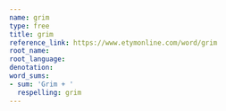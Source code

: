 ```yaml
---
name: grim
type: free
title: grim
reference_link: https://www.etymonline.com/word/grim
root_name: 
root_language: 
denotation: 
word_sums:
- sum: 'Grim + '
  respelling: grim
---
```

